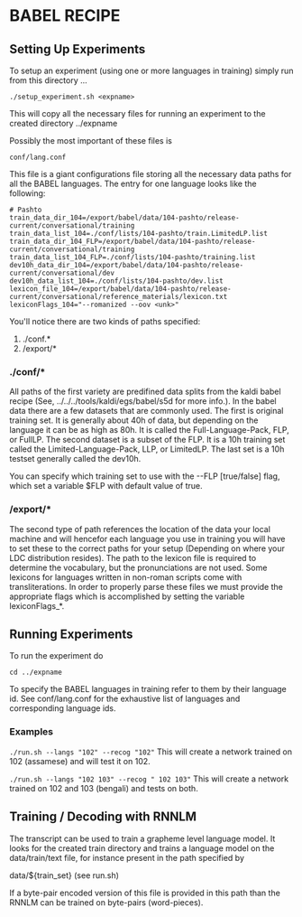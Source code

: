 # BABEL RECIPE

## Setting Up Experiments
To setup an experiment (using one or more languages in training) simply run
from this directory ...

`./setup_experiment.sh <expname>`

This will copy all the necessary files for running an experiment to the created
directory ../expname

Possibly the most important of these files is 

`conf/lang.conf`

This file is a giant configurations file storing all the necessary data paths
for all the BABEL languages. The entry for one language looks like the
following:

~~~~
# Pashto
train_data_dir_104=/export/babel/data/104-pashto/release-current/conversational/training
train_data_list_104=./conf/lists/104-pashto/train.LimitedLP.list
train_data_dir_104_FLP=/export/babel/data/104-pashto/release-current/conversational/training
train_data_list_104_FLP=./conf/lists/104-pashto/training.list
dev10h_data_dir_104=/export/babel/data/104-pashto/release-current/conversational/dev
dev10h_data_list_104=./conf/lists/104-pashto/dev.list
lexicon_file_104=/export/babel/data/104-pashto/release-current/conversational/reference_materials/lexicon.txt
lexiconFlags_104="--romanized --oov <unk>"
~~~~

You'll notice there are two kinds of paths specified:
  1. ./conf.*
  2. /export/*

### ./conf/*
All paths of the first variety are predifined data splits from the kaldi babel
recipe (See, ../../../tools/kaldi/egs/babel/s5d for more info.). In the babel
data there are a few datasets that are commonly used. The first is original
training set. It is generally about 40h of data, but depending on the language
it can be as high as 80h. It is called the Full-Language-Pack, FLP, or FullLP.
The second dataset is a subset of the FLP. It is a 10h training set called the
Limited-Language-Pack, LLP, or LimitedLP. The last set is a 10h testset 
generally called the dev10h.

You can specify which training set to use with the --FLP [true/false] flag,
which set a variable $FLP with default value of true.

### /export/*
The second type of path references the location of the data your local machine
and will hencefor each language you use in training you will have to set these 
to the correct paths for your setup (Depending on where your LDC distribution
resides). The path to the lexicon file is required to determine the vocabulary,
but the pronunciations are not used. Some lexicons for languages written in
non-roman scripts come with transliterations. In order to properly parse these
files we must provide the appropriate flags which is accomplished by setting
the variable lexiconFlags_*.


## Running Experiments
To run the experiment do 

`cd ../expname`

To specify the BABEL languages in training refer to them by their language id.
See  conf/lang.conf for the exhaustive list of languages and corresponding
language ids.

### Examples
`./run.sh --langs "102" --recog "102"`
  This will create a network trained on 102 (assamese) and will test it on 102.

`./run.sh --langs "102 103" --recog " 102 103"`
  This will create a network trained on 102 and 103 (bengali) and tests on both.

## Training / Decoding with RNNLM

The transcript can be used to train a grapheme level language model.
It looks for the created train directory and trains a language model on the 
data/train/text file, for instance present in the path specified by 

data/${train_set} (see run.sh)

If a byte-pair encoded version of this file is provided in this path than the
RNNLM can be trained on byte-pairs (word-pieces).

